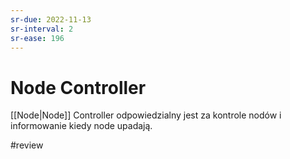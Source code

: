 ```yaml
---
sr-due: 2022-11-13
sr-interval: 2
sr-ease: 196
---
```


# Node Controller
[[Node|Node]] Controller odpowiedzialny jest za kontrole nodów i informowanie kiedy node upadają.

#review 
